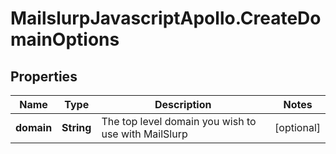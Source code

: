 # MailslurpJavascriptApollo.CreateDomainOptions

## Properties

Name | Type | Description | Notes
------------ | ------------- | ------------- | -------------
**domain** | **String** | The top level domain you wish to use with MailSlurp | [optional] 


